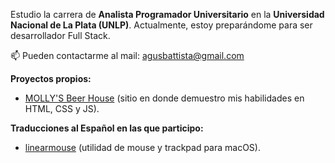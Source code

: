 Estudio la carrera de **Analista Programador Universitario** en la **Universidad Nacional de La Plata (UNLP)**. Actualmente, estoy preparándome para ser desarrollador Full Stack.

📫 Pueden contactarme al mail: agusbattista@gmail.com

**Proyectos propios:**
- [MOLLY'S Beer House](https://agusbattista.github.io/mollysbeerhouse-web/) (sitio en donde demuestro mis habilidades en HTML, CSS y JS).

**Traducciones al Español en las que participo:**
- [linearmouse](https://github.com/linearmouse/linearmouse) (utilidad de mouse y trackpad para macOS).
